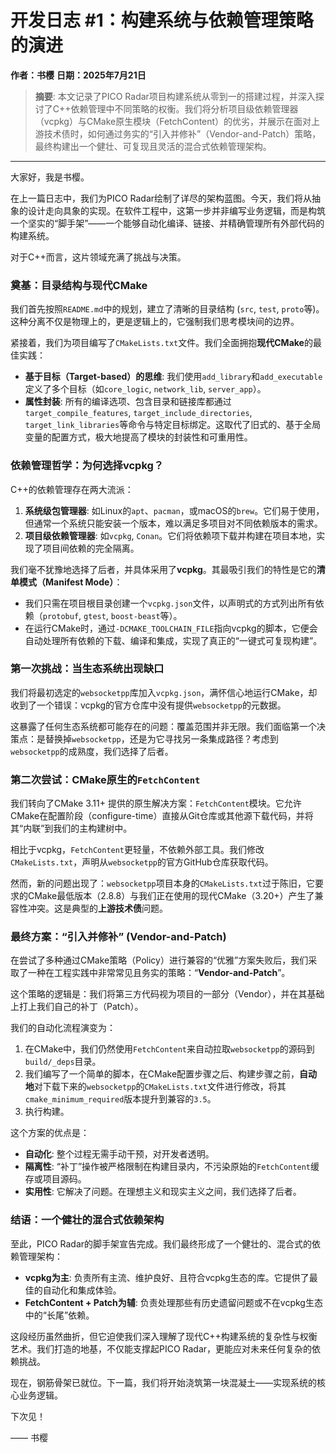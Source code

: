 # 开发日志 #1：构建系统与依赖管理策略的演进

**作者：书樱**
**日期：2025年7月21日**

> **摘要**: 本文记录了PICO Radar项目构建系统从零到一的搭建过程，并深入探讨了C++依赖管理中不同策略的权衡。我们将分析项目级依赖管理器（vcpkg）与CMake原生模块（FetchContent）的优劣，并展示在面对上游技术债时，如何通过务实的“引入并修补”（Vendor-and-Patch）策略，最终构建出一个健壮、可复现且灵活的混合式依赖管理架构。

---

大家好，我是书樱。

在上一篇日志中，我们为PICO Radar绘制了详尽的架构蓝图。今天，我们将从抽象的设计走向具象的实现。在软件工程中，这第一步并非编写业务逻辑，而是构筑一个坚实的“脚手架”——一个能够自动化编译、链接、并精确管理所有外部代码的构建系统。

对于C++而言，这片领域充满了挑战与决策。

### 奠基：目录结构与现代CMake

我们首先按照`README.md`中的规划，建立了清晰的目录结构 (`src`, `test`, `proto`等)。这种分离不仅是物理上的，更是逻辑上的，它强制我们思考模块间的边界。

紧接着，我们为项目编写了`CMakeLists.txt`文件。我们全面拥抱**现代CMake**的最佳实践：
- **基于目标（Target-based）的思维**: 我们使用`add_library`和`add_executable`定义了多个目标（如`core_logic`, `network_lib`, `server_app`）。
- **属性封装**: 所有的编译选项、包含目录和链接库都通过`target_compile_features`, `target_include_directories`, `target_link_libraries`等命令与特定目标绑定。这取代了旧式的、基于全局变量的配置方式，极大地提高了模块的封装性和可重用性。

### 依赖管理哲学：为何选择vcpkg？

C++的依赖管理存在两大流派：
1.  **系统级包管理器**: 如Linux的`apt`、`pacman`，或macOS的`brew`。它们易于使用，但通常一个系统只能安装一个版本，难以满足多项目对不同依赖版本的需求。
2.  **项目级依赖管理器**: 如`vcpkg`, `Conan`。它们将依赖项下载并构建在项目本地，实现了项目间依赖的完全隔离。

我们毫不犹豫地选择了后者，并具体采用了**vcpkg**。其最吸引我们的特性是它的**清单模式（Manifest Mode）**：
-   我们只需在项目根目录创建一个`vcpkg.json`文件，以声明式的方式列出所有依赖（`protobuf`, `gtest`, `boost-beast`等）。
-   在运行CMake时，通过`-DCMAKE_TOOLCHAIN_FILE`指向vcpkg的脚本，它便会自动处理所有依赖的下载、编译和集成，实现了真正的“一键式可复现构建”。

### 第一次挑战：当生态系统出现缺口

我们将最初选定的`websocketpp`库加入`vcpkg.json`，满怀信心地运行CMake，却收到了一个错误：vcpkg的官方仓库中没有提供`websocketpp`的元数据。

这暴露了任何生态系统都可能存在的问题：覆盖范围并非无限。我们面临第一个决策点：是替换掉`websocketpp`，还是为它寻找另一条集成路径？考虑到`websocketpp`的成熟度，我们选择了后者。

### 第二次尝试：CMake原生的`FetchContent`

我们转向了CMake 3.11+ 提供的原生解决方案：`FetchContent`模块。它允许CMake在配置阶段（configure-time）直接从Git仓库或其他源下载代码，并将其“内联”到我们的主构建树中。

相比于vcpkg，`FetchContent`更轻量，不依赖外部工具。我们修改`CMakeLists.txt`，声明从`websocketpp`的官方GitHub仓库获取代码。

然而，新的问题出现了：`websocketpp`项目本身的`CMakeLists.txt`过于陈旧，它要求的CMake最低版本（2.8.8）与我们正在使用的现代CMake（3.20+）产生了兼容性冲突。这是典型的**上游技术债**问题。

### 最终方案：“引入并修补” (Vendor-and-Patch)

在尝试了多种通过CMake策略（Policy）进行兼容的“优雅”方案失败后，我们采取了一种在工程实践中非常常见且务实的策略：“**Vendor-and-Patch**”。

这个策略的逻辑是：我们将第三方代码视为项目的一部分（Vendor），并在其基础上打上我们自己的补丁（Patch）。

我们的自动化流程演变为：
1.  在CMake中，我们仍然使用`FetchContent`来自动拉取`websocketpp`的源码到`build/_deps`目录。
2.  我们编写了一个简单的脚本，在CMake配置步骤之后、构建步骤之前，**自动地**对下载下来的`websocketpp`的`CMakeLists.txt`文件进行修改，将其`cmake_minimum_required`版本提升到兼容的`3.5`。
3.  执行构建。

这个方案的优点是：
-   **自动化**: 整个过程无需手动干预，对开发者透明。
-   **隔离性**: “补丁”操作被严格限制在构建目录内，不污染原始的`FetchContent`缓存或项目源码。
-   **实用性**: 它解决了问题。在理想主义和现实主义之间，我们选择了后者。

### 结语：一个健壮的混合式依赖架构

至此，PICO Radar的脚手架宣告完成。我们最终形成了一个健壮的、混合式的依赖管理架构：
-   **vcpkg为主**: 负责所有主流、维护良好、且符合vcpkg生态的库。它提供了最佳的自动化和集成体验。
-   **FetchContent + Patch为辅**: 负责处理那些有历史遗留问题或不在vcpkg生态中的“长尾”依赖。

这段经历虽然曲折，但它迫使我们深入理解了现代C++构建系统的复杂性与权衡艺术。我们打造的地基，不仅能支撑起PICO Radar，更能应对未来任何复杂的依赖挑战。

现在，钢筋骨架已就位。下一篇，我们将开始浇筑第一块混凝土——实现系统的核心业务逻辑。

下次见！

—— 书樱